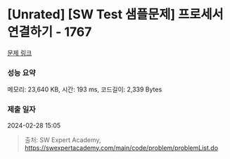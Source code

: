 # [Unrated] [SW Test 샘플문제] 프로세서 연결하기 - 1767 

[문제 링크](https://swexpertacademy.com/main/code/problem/problemDetail.do?contestProbId=AV4suNtaXFEDFAUf) 

### 성능 요약

메모리: 23,640 KB, 시간: 193 ms, 코드길이: 2,339 Bytes

### 제출 일자

2024-02-28 15:05



> 출처: SW Expert Academy, https://swexpertacademy.com/main/code/problem/problemList.do